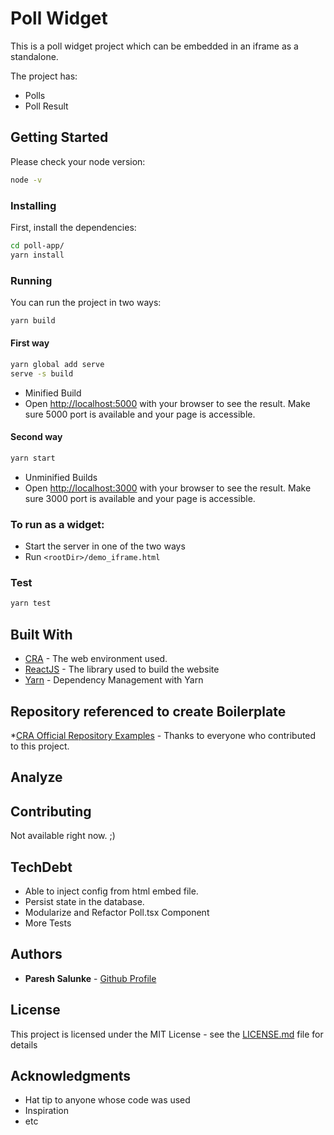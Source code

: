 # Poll Widget

This is a poll widget project which can be embedded in an iframe as a standalone.

The project has:
- Polls 
- Poll Result

## Getting Started

Please check your node version:
```bash
node -v
```

### Installing

First, install the dependencies:

```bash
cd poll-app/
yarn install
```

### Running
You can run the project in two ways:

```bash
yarn build
```

#### First way
```bash
yarn global add serve
serve -s build
```

- Minified Build
- Open [http://localhost:5000](http://localhost:5000) with your browser to see the result.
Make sure 5000 port is available and your page is accessible.

#### Second way

```bash
yarn start
```
- Unminified Builds
- Open [http://localhost:3000](http://localhost:3000) with your browser to see the result.
Make sure 3000 port is available and your page is accessible.

### To run as a widget:
- Start the server in one of the two ways
- Run `<rootDir>/demo_iframe.html`

 

### Test
```bash
yarn test
```

## Built With

* [CRA](https://create-react-app.dev/) - The web environment used.
* [ReactJS](https://reactjs.org/docs/getting-started.html) - The library used to build the website
* [Yarn](https://classic.yarnpkg.com/en/docs) - Dependency Management with Yarn

## Repository referenced to create Boilerplate

*[CRA Official Repository Examples](https://github.com/facebook/create-react-app#creating-an-app) - Thanks to everyone who contributed to this project.

## Analyze


## Contributing

Not available right now. ;)

## TechDebt

- Able to inject config from html embed file.
- Persist state in the database.
- Modularize and Refactor Poll.tsx Component
- More Tests


## Authors

* **Paresh Salunke** -  [Github Profile](https://github.com/pareshsalunke)

## License

This project is licensed under the MIT License - see the [LICENSE.md](LICENSE.md) file for details

## Acknowledgments

* Hat tip to anyone whose code was used
* Inspiration
* etc
